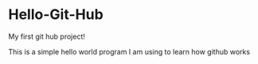 # Hello-Git-Hub
My first git hub project!

This is a simple hello world program I am using to learn how github works
